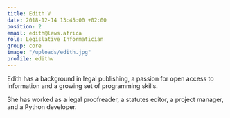 ```yaml
---
title: Edith V
date: 2018-12-14 13:45:00 +02:00
position: 2
email: edith@laws.africa
role: Legislative Informatician
group: core
image: "/uploads/edith.jpg"
profile: edithv
---
```


Edith has a background in legal publishing, a passion for open access to information and a growing set of programming skills. 

She has worked as a legal proofreader, a statutes editor, a project manager, and a Python developer.